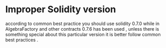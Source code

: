 # Improper Solidity version

according to common best practice you should use solidity 0.7.0 while in AlgebraFactory and other contracts 0.7.6 has been used , unless there is something special about this particular version it is better follow common best practices .